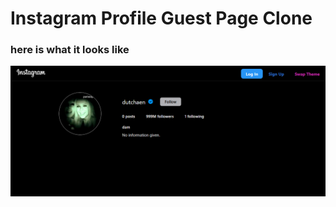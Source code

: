 # Instagram Profile Guest Page Clone

### here is what it looks like
![here is what we got](https://github.com/dutchaen/ig.me/blob/main/igme.png?raw=true)
